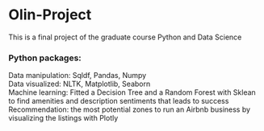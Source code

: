 # Olin-Project

This is a final project of the graduate course Python and Data Science 

### Python packages:

Data manipulation: Sqldf, Pandas, Numpy <br>
Data visualized: NLTK, Matplotlib, Seaborn  <br>
Machine learning: Fitted a Decision Tree and a Random Forest with Sklean to find amenities and description sentiments that leads to success  <br>
Recommendation: the most potential zones to run an Airbnb business by visualizing the listings with Plotly  <br>

